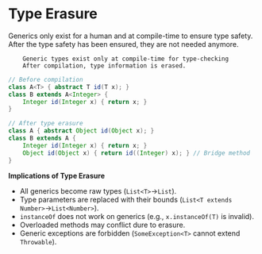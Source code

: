# Type Erasure

Generics only exist for a human and at compile-time to ensure type safety. After the type safety has been ensured, they are not needed anymore.

        Generic types exist only at compile-time for type-checking
        After compilation, type information is erased.

```java
// Before compilation
class A<T> { abstract T id(T x); }
class B extends A<Integer> {
    Integer id(Integer x) { return x; }
}

// After type erasure
class A { abstract Object id(Object x); }
class B extends A {
    Integer id(Integer x) { return x; }
    Object id(Object x) { return id((Integer) x); } // Bridge method
}
```

**Implications of Type Erasure**

- All generics become raw types (`List<T>`→`List`).
- Type parameters are replaced with their bounds (`List<T extends Number>`→`List<Number>`).
- `instanceOf` does not work on generics (e.g., `x.instanceOf(T)` is invalid).
- Overloaded methods may conflict dure to erasure.
- Generic exceptions are forbidden (`SomeException<T>` cannot extend `Throwable`).

